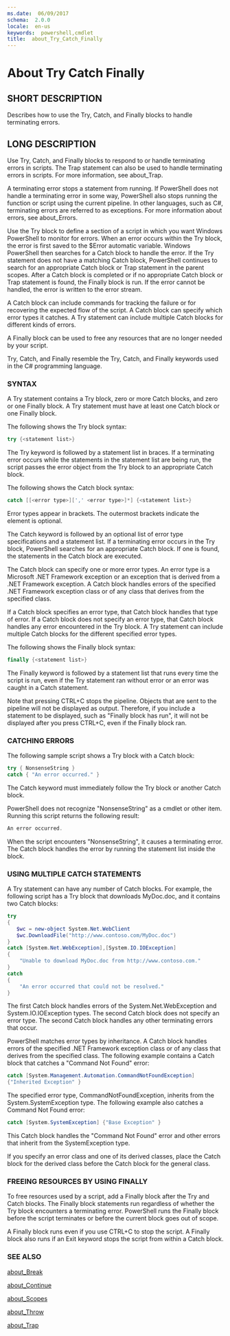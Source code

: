 ```yaml
---
ms.date:  06/09/2017
schema:  2.0.0
locale:  en-us
keywords:  powershell,cmdlet
title:  about_Try_Catch_Finally
---
```


# About Try Catch Finally

## SHORT DESCRIPTION

Describes how to use the Try, Catch, and Finally blocks to handle
terminating errors.

## LONG DESCRIPTION

Use Try, Catch, and Finally blocks to respond to or handle terminating
errors in scripts. The Trap statement can also be used to handle
terminating errors in scripts. For more information, see about_Trap.

A terminating error stops a statement from running. If PowerShell
does not handle a terminating error in some way, PowerShell also
stops running the function or script using the current pipeline. In other
languages, such as C\#, terminating errors are referred to as exceptions.
For more information about errors, see about_Errors.

Use the Try block to define a section of a script in which you want Windows
PowerShell to monitor for errors. When an error occurs within the Try
block, the error is first saved to the $Error automatic variable. Windows
PowerShell then searches for a Catch block to handle the error. If the Try
statement does not have a matching Catch block, PowerShell
continues to search for an appropriate Catch block or Trap statement in the
parent scopes. After a Catch block is completed or if no appropriate Catch
block or Trap statement is found, the Finally block is run. If the error
cannot be handled, the error is written to the error stream.

A Catch block can include commands for tracking the failure or for
recovering the expected flow of the script. A Catch block can specify which
error types it catches. A Try statement can include multiple Catch blocks
for different kinds of errors.

A Finally block can be used to free any resources that are no longer needed
by your script.

Try, Catch, and Finally resemble the Try, Catch, and Finally keywords used
in the C\# programming language.

### SYNTAX

A Try statement contains a Try block, zero or more Catch blocks, and zero
or one Finally block. A Try statement must have at least one Catch block or
one Finally block.

The following shows the Try block syntax:

```powershell
try {<statement list>}
```

The Try keyword is followed by a statement list in braces. If a terminating
error occurs while the statements in the statement list are being run, the
script passes the error object from the Try block to an appropriate Catch
block.

The following shows the Catch block syntax:

```powershell
catch [[<error type>][',' <error type>]*] {<statement list>}
```

Error types appear in brackets. The outermost brackets indicate the element
is optional.

The Catch keyword is followed by an optional list of error type
specifications and a statement list. If a terminating error occurs in the
Try block, PowerShell searches for an appropriate Catch block. If
one is found, the statements in the Catch block are executed.

The Catch block can specify one or more error types. An error type is a
Microsoft .NET Framework exception or an exception that is derived from a
.NET Framework exception. A Catch block handles errors of the specified
.NET Framework exception class or of any class that derives from the
specified class.

If a Catch block specifies an error type, that Catch block handles that
type of error. If a Catch block does not specify an error type, that Catch
block handles any error encountered in the Try block. A Try statement can
include multiple Catch blocks for the different specified error types.

The following shows the Finally block syntax:

```powershell
finally {<statement list>}
```

The Finally keyword is followed by a statement list that runs every time
the script is run, even if the Try statement ran without error or an error
was caught in a Catch statement.

Note that pressing CTRL\+C stops the pipeline. Objects that are sent to the
pipeline will not be displayed as output. Therefore, if you include a
statement to be displayed, such as "Finally block has run", it will not be
displayed after you press CTRL\+C, even if the Finally block ran.

### CATCHING ERRORS

The following sample script shows a Try block with a Catch block:

```powershell
try { NonsenseString }
catch { "An error occurred." }
```

The Catch keyword must immediately follow the Try block or another Catch
block.

PowerShell does not recognize "NonsenseString" as a cmdlet or other
item. Running this script returns the following result:

```powershell
An error occurred.
```

When the script encounters "NonsenseString", it causes a terminating error.
The Catch block handles the error by running the statement list inside the
block.

### USING MULTIPLE CATCH STATEMENTS

A Try statement can have any number of Catch blocks. For example, the
following script has a Try block that downloads MyDoc.doc, and it contains
two Catch blocks:

```powershell
try
{
   $wc = new-object System.Net.WebClient
   $wc.DownloadFile("http://www.contoso.com/MyDoc.doc")
}
catch [System.Net.WebException],[System.IO.IOException]
{
    "Unable to download MyDoc.doc from http://www.contoso.com."
}
catch
{
    "An error occurred that could not be resolved."
}
```

The first Catch block handles errors of the System.Net.WebException and
System.IO.IOException types. The second Catch block does not specify an
error type. The second Catch block handles any other terminating errors
that occur.

PowerShell matches error types by inheritance. A Catch block
handles errors of the specified .NET Framework exception class or of any
class that derives from the specified class. The following example contains
a Catch block that catches a "Command Not Found" error:

```powershell
catch [System.Management.Automation.CommandNotFoundException]
{"Inherited Exception" }
```

The specified error type, CommandNotFoundException, inherits from the
System.SystemException type. The following example also catches a Command
Not Found error:

```powershell
catch [System.SystemException] {"Base Exception" }
```

This Catch block handles the "Command Not Found" error and other errors
that inherit from the SystemException type.

If you specify an error class and one of its derived classes, place the
Catch block for the derived class before the Catch block for the general
class.

### FREEING RESOURCES BY USING FINALLY

To free resources used by a script, add a Finally block after the Try and
Catch blocks. The Finally block statements run regardless of whether the
Try block encounters a terminating error. PowerShell runs the
Finally block before the script terminates or before the current block goes
out of scope.

A Finally block runs even if you use CTRL\+C to stop the script. A Finally
block also runs if an Exit keyword stops the script from within a Catch
block.

### SEE ALSO

[about_Break](about_Break.md)

[about_Continue](about_Continue.md)

[about_Scopes](about_Scopes.md)

[about_Throw](about_Throw.md)

[about_Trap](about_Trap.md)